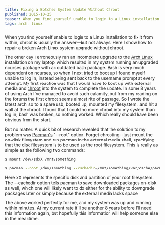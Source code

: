 ```yaml
---
title: Fixing a Botched System Update Without Chroot
published: 2015-10-25
teaser: When you find yourself unable to login to a Linux installation to fix it from within, chroot is usually the answer—but not always. Here I show how to repair a broken Arch Linux system upgrade without chroot.
tags: arch, linux
---
```


When you find yourself unable to login to a Linux installation to fix it from within, chroot is usually the answer—but not always. Here I show how to repair a broken Arch Linux system upgrade without chroot.

The other day I erroneously ran an incomplete upgrade to the [Arch Linux](https://www.archlinux.org/) installation on my laptop, which resulted in my system running an upgraded ncurses package with an outdated bash package. Bash is very much dependent on ncurses, so when I next tried to boot up I found myself unable to log in, instead being sent back to the username prompt at every attempt. My first reaction was that I would have to boot up with external media and [chroot](https://wiki.archlinux.org/index.php/Change_root) into the system to complete the update. In some 8 years of using Arch I've managed to avoid such calamity, but from my reading on the forums the first chroot seems almost rite of passage. So I wrote the latest arch iso to a spare usb, booted up, mounted my filesystem...and hit a wall at the chroot. I found that I could no more chroot into my system than log in; bash was broken, so nothing worked. Which really should have been obvious from the start.

But no matter. A quick bit of research revealed that the solution to my problem was [Pacman's](https://wiki.archlinux.org/index.php/Pacman) "--root" option. Forget chrooting--just mount the on-disk filesystem and run pacman in the external media shell, specifying that the disk filesystem is to be used as the root filesystem. This is really as simple as the following two commands:

```bash
$ mount /dev/sdxX /mnt/something

$ pacman --root /dev/something --cachedir=/mnt/something/var/cache/pacman/pkg -Syu
```

Here xX represents the specific disk and partition of your root filesystem. The --cachedir option tells pacman to save downloaded packages on-disk as well, which one will likely want to do either for the ability to downgrade packages later or simply because the external media lacks space.

The above worked perfectly for me, and my system was up and running within minutes. At my current rate it'll be another 8 years before I'll need this information again, but hopefully this information will help someone else in the meantime.
